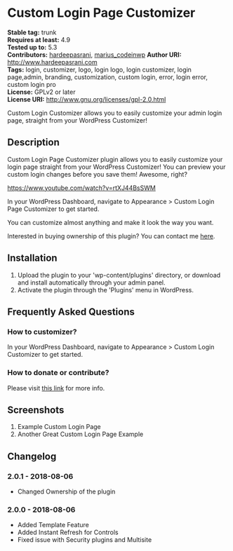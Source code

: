 # Custom Login Page Customizer #
**Stable tag:** trunk  
**Requires at least:** 4.9  
**Tested up to:** 5.3  
**Contributors:** [hardeepasrani](https://profiles.wordpress.org/hardeepasrani), [marius_codeinwp](https://profiles.wordpress.org/marius_codeinwp)
**Author URI:** http://www.hardeepasrani.com  
**Tags:** login, customizer, logo, login logo, login customizer, login page,admin, branding, customization, custom login, error, login error, custom login pro  
**License:** GPLv2 or later  
**License URI:** http://www.gnu.org/licenses/gpl-2.0.html  

Custom Login Customizer allows you to easily customize your admin login page, straight from your WordPress Customizer!

## Description ##

Custom Login Page Customizer plugin allows you to easily customize your login page straight from your WordPress Customizer! You can preview your custom login changes before you save them! Awesome, right?

https://www.youtube.com/watch?v=rtXJ44BsSWM

In your WordPress Dashboard, navigate to Appearance > Custom Login Page Customizer to get started.

You can customize almost anything and make it look the way you want.

Interested in buying ownership of this plugin? You can contact me <a target="_blank" rel="nofollow" href="http://hardeepasrani.com/contact/">here</a>.
## Installation ##

1. Upload the plugin to your 'wp-content/plugins' directory, or download and install automatically through your admin panel.
2. Activate the plugin through the 'Plugins' menu in WordPress.

## Frequently Asked Questions ##

### How to customizer? ###

In your WordPress Dashboard, navigate to Appearance > Custom Login Customizer to get started.

### How to donate or contribute? ###

Please visit <a target="_blank" rel="nofollow" href="http://www.hardeepasrani.com">this link</a> for more info.

## Screenshots ##

1. Example Custom Login Page
2. Another Great Custom Login Page Example

## Changelog ##
### 2.0.1 - 2018-08-06  ###

* Changed Ownership of the plugin

### 2.0.0 - 2018-08-06  ###

* Added Template Feature
* Added Instant Refresh for Controls
* Fixed issue with Security plugins and Multisite
